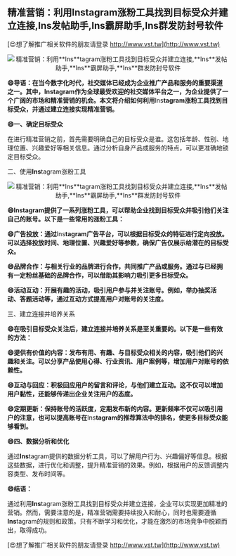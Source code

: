 ## **精准营销：利用**Ins**tagram涨粉工具找到目标受众并建立连接,**Ins**发帖助手,**Ins**霸屏助手,**Ins**群发防封号软件**

[😍想了解推广相关软件的朋友请登录 http://www.vst.tw](http://www.vst.tw)

 <center><img src="https://vst.tw/MP4/tuiguang/png/0.png" alt="精准营销：利用**Ins**tagram涨粉工具找到目标受众并建立连接,**Ins**发帖助手,**Ins**霸屏助手,**Ins**群发防封号软件"></center>

**😄导语：在当今数字化时代，社交媒体已经成为企业推广产品和服务的重要渠道之一。其中，**Ins**tagram作为全球最受欢迎的社交媒体平台之一，为企业提供了一个广阔的市场和精准营销的机会。本文将介绍如何利用**Ins**tagram涨粉工具找到目标受众，并通过建立连接实现精准营销。**

**😄一、确定目标受众**

在进行精准营销之前，首先需要明确自己的目标受众是谁。这包括年龄、性别、地理位置、兴趣爱好等相关信息。通过分析自身产品或服务的特点，可以更准确地锁定目标受众。

二、使用**Ins**tagram涨粉工具

 <center><img src="https://vst.tw/MP4/tuiguang/png/7.png" alt="精准营销：利用**Ins**tagram涨粉工具找到目标受众并建立连接,**Ins**发帖助手,**Ins**霸屏助手,**Ins**群发防封号软件"></center>

**😄**Ins**tagram提供了一系列涨粉工具，可以帮助企业找到目标受众并吸引他们关注自己的账号。以下是一些常用的涨粉工具：**

**😄广告投放：通过**Ins**tagram广告平台，可以根据目标受众的特征进行定向投放。可以选择投放时间、地理位置、兴趣爱好等参数，确保广告仅展示给潜在的目标受众。**

**😄品牌合作：与相关行业的品牌进行合作，共同推广产品或服务。通过与已经拥有一定粉丝基础的品牌合作，可以借助其影响力吸引更多目标受众。**

**😄活动互动：开展有趣的活动，吸引用户参与并关注账号。例如，举办抽奖活动、答题活动等，通过互动方式提高用户对账号的关注度。**

三、建立连接并培养关系

**😄在吸引目标受众关注后，建立连接并培养关系是至关重要的。以下是一些有效的方法：**

**😄提供有价值的内容：发布有用、有趣、与目标受众相关的内容，吸引他们的兴趣和关注。可以分享产品使用心得、行业资讯、用户案例等，增加用户对账号的依赖性。**

**😄互动与回应：积极回应用户的留言和评论，与他们建立互动。这不仅可以增加用户黏性，还能够传递出企业关注用户的态度。**

**😄定期更新：保持账号的活跃度，定期发布新的内容。更新频率不仅可以吸引用户的注意，也可以提高账号在**Ins**tagram的推荐算法中的排名，使更多目标受众能够看到。**

**😄四、数据分析和优化**

通过**Ins**tagram提供的数据分析工具，可以了解用户行为、兴趣偏好等信息。根据这些数据，进行优化和调整，提升精准营销的效果。例如，根据用户的反馈调整内容类型、发布时间等。

**😄结语：**

通过利用**Ins**tagram涨粉工具找到目标受众并建立连接，企业可以实现更加精准的营销。然而，需要注意的是，精准营销需要持续投入和耐心，同时也需要遵循**Ins**tagram的规则和政策。只有不断学习和优化，才能在激烈的市场竞争中脱颖而出，取得成功。

[😍想了解推广相关软件的朋友请登录 http://www.vst.tw](http://www.vst.tw)



